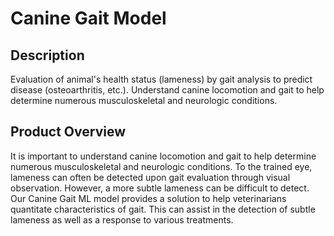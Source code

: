 # Canine Gait Model

## Description
Evaluation of animal's health status (lameness) by gait analysis to predict disease (osteoarthritis, etc.). Understand canine locomotion and gait to help determine numerous musculoskeletal and neurologic conditions. 

## Product Overview
It is important to understand canine locomotion and gait to help determine numerous musculoskeletal and neurologic conditions. To the trained eye, lameness can often be detected upon gait evaluation through visual observation. However, a more subtle lameness can be difficult to detect. Our Canine Gait ML model provides a solution to help veterinarians quantitate characteristics of gait. This can assist in the detection of subtle lameness as well as a response to various treatments.

